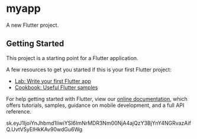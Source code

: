 # myapp

A new Flutter project.

## Getting Started

This project is a starting point for a Flutter application.

A few resources to get you started if this is your first Flutter project:

- [Lab: Write your first Flutter app](https://flutter.dev/docs/get-started/codelab)
- [Cookbook: Useful Flutter samples](https://flutter.dev/docs/cookbook)

For help getting started with Flutter, view our 
[online documentation](https://flutter.dev/docs), which offers tutorials, 
samples, guidance on mobile development, and a full API reference.


sk.eyJ1IjoiYnJhbmd1IiwiYSI6ImNrMDR3Nm00NjA4ajQzY3BjYnY4NGRvazAifQ.UvtV5yEIHkKAv90wdGu6Wg
